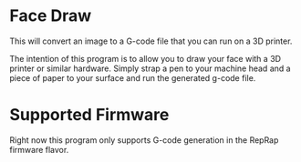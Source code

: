 # Face Draw

This will convert an image to a G-code file that you can run on a 3D printer.

The intention of this program is to allow you to draw your face with a 3D printer or similar hardware. Simply strap a pen
to your machine head and a piece of paper to your surface and run the generated g-code file.

# Supported Firmware
Right now this program only supports G-code generation in the RepRap firmware flavor.